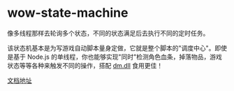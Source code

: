 # wow-state-machine

像多线程那样去轮询多个状态，不同的状态满足后去执行不同的定时任务。

该状态机基本是为写游戏自动脚本量身定做，它就是整个脚本的"调度中心"。即使是基于 Node.js 的单线程，你也能够实现"同时"检测角色血条，掉落物品，游戏状态等等各种来触发不同的操作，搭配 [dm.dll](/documents/dm.dll/) 食用更佳！

[文档地址](https://aweiu.com/documents/wow-state-machine/)
